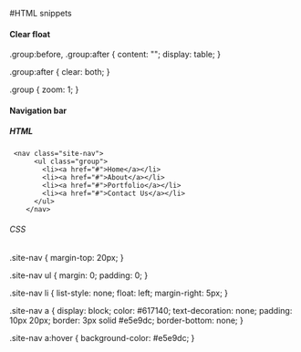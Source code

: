 #HTML snippets

#### Clear float

.group:before,
.group:after {
	content: "";
	display: table;
}

.group:after {
	clear: both;
}

.group {
	zoom: 1;
}

#### Navigation bar
##### HTML
```
 <nav class="site-nav">
      <ul class="group">
        <li><a href="#">Home</a></li>
        <li><a href="#">About</a></li>
        <li><a href="#">Portfolio</a></li>
        <li><a href="#">Contact Us</a></li>
      </ul>
    </nav>
```

###### CSS
.site-nav {
  margin-top: 20px;
}

.site-nav ul {
  margin: 0;
  padding: 0;
}

.site-nav li {
  list-style: none;
  float: left;
  margin-right: 5px;
}

.site-nav a {
  display: block;
  color: #617140;
  text-decoration: none;
  padding: 10px 20px;
  border: 3px solid #e5e9dc;
  border-bottom: none;
}

.site-nav a:hover {
  background-color: #e5e9dc;
}



